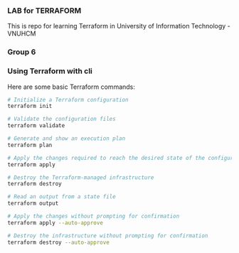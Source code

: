 ### LAB for TERRAFORM
This is repo for learning Terraform in University of Information Technology - VNUHCM

### Group 6

### Using Terraform with cli 
Here are some basic Terraform commands:

```sh
# Initialize a Terraform configuration
terraform init

# Validate the configuration files
terraform validate

# Generate and show an execution plan
terraform plan

# Apply the changes required to reach the desired state of the configuration
terraform apply

# Destroy the Terraform-managed infrastructure
terraform destroy

# Read an output from a state file
terraform output

# Apply the changes without prompting for confirmation
terraform apply --auto-approve

# Destroy the infrastructure without prompting for confirmation
terraform destroy --auto-approve
```